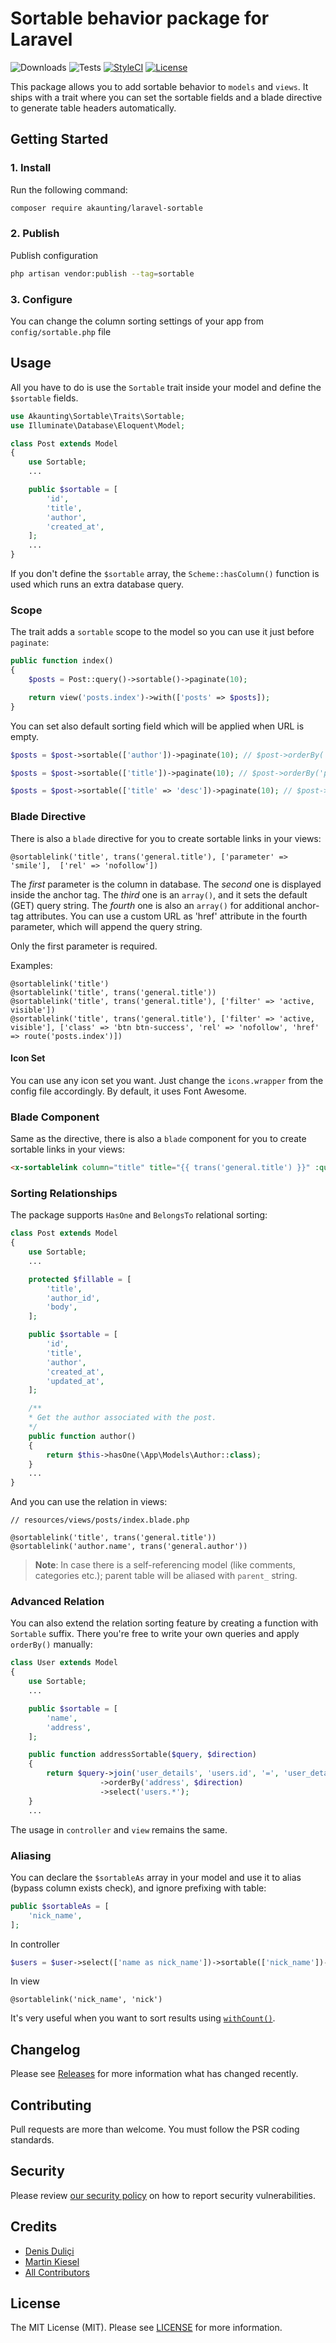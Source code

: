 # Sortable behavior package for Laravel

![Downloads](https://img.shields.io/packagist/dt/akaunting/laravel-sortable)
![Tests](https://img.shields.io/github/actions/workflow/status/akaunting/laravel-sortable/tests.yml?label=tests)
[![StyleCI](https://github.styleci.io/repos/442271942/shield?style=flat&branch=master)](https://styleci.io/repos/442271942)
[![License](https://img.shields.io/github/license/akaunting/laravel-sortable)](LICENSE.md)

This package allows you to add sortable behavior to `models` and `views`. It ships with a trait where you can set the sortable fields and a blade directive to generate table headers automatically.

## Getting Started

### 1. Install

Run the following command:

```bash
composer require akaunting/laravel-sortable
```

### 2. Publish

Publish configuration

```bash
php artisan vendor:publish --tag=sortable
```

### 3. Configure

You can change the column sorting settings of your app from `config/sortable.php` file

## Usage

All you have to do is use the `Sortable` trait inside your model and define the `$sortable` fields.

```php
use Akaunting\Sortable\Traits\Sortable;
use Illuminate\Database\Eloquent\Model;

class Post extends Model
{
    use Sortable;
    ...

    public $sortable = [
        'id',
        'title',
        'author',
        'created_at',
    ];
    ...
}
```

If you don't define the `$sortable` array, the `Scheme::hasColumn()` function is used which runs an extra database query.

### Scope

The trait adds a `sortable` scope to the model so you can use it just before `paginate`:

```php
public function index()
{
    $posts = Post::query()->sortable()->paginate(10);

    return view('posts.index')->with(['posts' => $posts]);
}
```

You can set also default sorting field which will be applied when URL is empty.

```php
$posts = $post->sortable(['author'])->paginate(10); // $post->orderBy('posts.author', 'asc')

$posts = $post->sortable(['title'])->paginate(10); // $post->orderBy('posts.title', 'asc')

$posts = $post->sortable(['title' => 'desc'])->paginate(10); // $post->orderBy('posts.title', 'desc')
```

### Blade Directive

There is also a `blade` directive for you to create sortable links in your views:

```blade
@sortablelink('title', trans('general.title'), ['parameter' => 'smile'],  ['rel' => 'nofollow'])
```

The *first* parameter is the column in database. The *second* one is displayed inside the anchor tag. The *third* one is an `array()`, and it sets the default (GET) query string. The *fourth* one is also an `array()` for additional anchor-tag attributes. You can use a custom URL as 'href' attribute in the fourth parameter, which will append the query string.

Only the first parameter is required.

Examples:

```blade
@sortablelink('title')
@sortablelink('title', trans('general.title'))
@sortablelink('title', trans('general.title'), ['filter' => 'active, visible'])
@sortablelink('title', trans('general.title'), ['filter' => 'active, visible'], ['class' => 'btn btn-success', 'rel' => 'nofollow', 'href' => route('posts.index')])
```

#### Icon Set

You can use any icon set you want. Just change the `icons.wrapper` from the config file accordingly. By default, it uses Font Awesome.

### Blade Component

Same as the directive, there is also a `blade` component for you to create sortable links in your views:

```html
<x-sortablelink column="title" title="{{ trans('general.title') }}" :query="['parameter' => 'smile']"  :arguments="['rel' => 'nofollow']" />
```

### Sorting Relationships

The package supports `HasOne` and `BelongsTo` relational sorting:

```php
class Post extends Model
{
    use Sortable;
    ...

    protected $fillable = [
        'title',
        'author_id',
        'body',
    ];

    public $sortable = [
        'id',
        'title',
        'author',
        'created_at',
        'updated_at',
    ];

    /**
    * Get the author associated with the post.
    */
    public function author()
    {
        return $this->hasOne(\App\Models\Author::class);
    }
    ...
}
```

And you can use the relation in views:

```blade
// resources/views/posts/index.blade.php

@sortablelink('title', trans('general.title'))
@sortablelink('author.name', trans('general.author'))
```

> **Note**: In case there is a self-referencing model (like comments, categories etc.); parent table will be aliased with `parent_` string.

### Advanced Relation

You can also extend the relation sorting feature by creating a function with `Sortable` suffix. There you're free to write your own queries and apply `orderBy()` manually:

```php
class User extends Model
{
    use Sortable;
    ...

    public $sortable = [
        'name',
        'address',
    ];

    public function addressSortable($query, $direction)
    {
        return $query->join('user_details', 'users.id', '=', 'user_details.user_id')
                    ->orderBy('address', $direction)
                    ->select('users.*');
    }
    ...
```

The usage in `controller` and `view` remains the same.

### Aliasing

You can declare the `$sortableAs` array in your model and use it to alias (bypass column exists check), and ignore prefixing with table:

```php
public $sortableAs = [
    'nick_name',
];
```

In controller

```php
$users = $user->select(['name as nick_name'])->sortable(['nick_name'])->paginate(10);
```

In view

```blade
@sortablelink('nick_name', 'nick')
```

It's very useful when you want to sort results using [`withCount()`](https://laravel.com/docs/eloquent-relationships#counting-related-models).

## Changelog

Please see [Releases](../../releases) for more information what has changed recently.

## Contributing

Pull requests are more than welcome. You must follow the PSR coding standards.

## Security

Please review [our security policy](https://github.com/akaunting/laravel-sortable/security/policy) on how to report security vulnerabilities.

## Credits

- [Denis Duliçi](https://github.com/denisdulici)
- [Martin Kiesel](https://github.com/Kyslik)
- [All Contributors](../../contributors)

## License

The MIT License (MIT). Please see [LICENSE](LICENSE.md) for more information.

